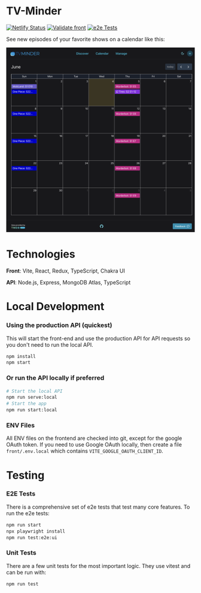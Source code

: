 # TV-Minder

[![Netlify Status](https://api.netlify.com/api/v1/badges/c0c8f001-1839-4c79-a338-de51cf4cd991/deploy-status)](https://app.netlify.com/sites/tv-minder/deploys) [![Validate front](https://github.com/trybick/tv-minder/actions/workflows/front-validate.yml/badge.svg)](https://github.com/trybick/tv-minder/actions/workflows/front-validate.yml) [![e2e Tests](https://github.com/trybick/tv-minder/actions/workflows/e2e-tests.yml/badge.svg)](https://github.com/trybick/tv-minder/actions/workflows/e2e-tests.yml)

See new episodes of your favorite shows on a calendar like this:

<p align="center">
<img src="./demo.png" width="800px"/>
</p>

# Technologies

**Front**: Vite, React, Redux, TypeScript, Chakra UI

**API**: Node.js, Express, MongoDB Atlas, TypeScript

# Local Development

### Using the production API (quickest)

This will start the front-end and use the production API for API requests so you don't need to run the local API.

```bash
npm install
npm start
```

### Or run the API locally if preferred

```bash
# Start the local API
npm run serve:local
# Start the app
npm run start:local
```

### ENV Files

All ENV files on the frontend are checked into git, except for the google OAuth token. If you need to use Google OAuth locally, then create a file `front/.env.local` which contains `VITE_GOOGLE_OAUTH_CLIENT_ID`.

# Testing

### E2E Tests

There is a comprehensive set of e2e tests that test many core features. To run the e2e tests:

```bash
npm run start
npx playwright install
npm run test:e2e:ui
```

### Unit Tests

There are a few unit tests for the most important logic. They use vitest and can be run with:

```bash
npm run test
```
